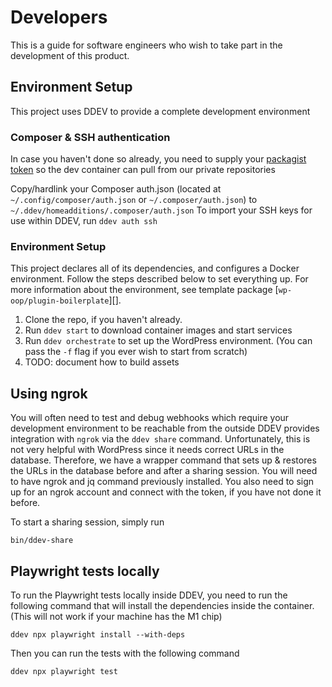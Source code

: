 # Developers
This is a guide for software engineers who wish to take part in the development of this product.

## Environment Setup
This project uses DDEV to provide a complete development environment

### Composer & SSH authentication
In case you haven't done so already, you need to supply your [packagist token](https://packagist.com/orgs/inpsyde) so the dev container can pull from our private repositories

Copy/hardlink your Composer auth.json (located at `~/.config/composer/auth.json` or `~/.composer/auth.json`) to `~/.ddev/homeadditions/.composer/auth.json`
To import your SSH keys for use within DDEV, run `ddev auth ssh`


### Environment Setup
This project declares all of its dependencies, and configures a Docker environment. Follow the
steps described below to set everything up. For more information about the environment, see
template package [`wp-oop/plugin-boilerplate`][].

1. Clone the repo, if you haven't already.
2. Run `ddev start` to download container images and start services
3. Run `ddev orchestrate` to set up the WordPress environment. (You can pass the `-f` flag if you ever wish to start from scratch)
4. TODO: document how to build assets

## Using ngrok
You will often need to test and debug webhooks which require your development environment to be reachable from the outside
DDEV provides integration with `ngrok` via the `ddev share` command. Unfortunately, this is not very helpful with WordPress
since it needs correct URLs in the database.
Therefore, we have a wrapper command that sets up & restores the URLs in the database before and after a sharing session.
You will need to have ngrok and jq command previously installed. You also need to sign up for an ngrok account and connect with the token, if you have not done it before. 

To start a sharing session, simply run 
```shell
bin/ddev-share
```

## Playwright tests locally
To run the Playwright tests locally inside DDEV, you need to run the following command that will install the dependencies inside the container. (This will not work if your machine has the M1 chip)

```shell
ddev npx playwright install --with-deps
```

Then you can run the tests with the following command

```shell
ddev npx playwright test
```
